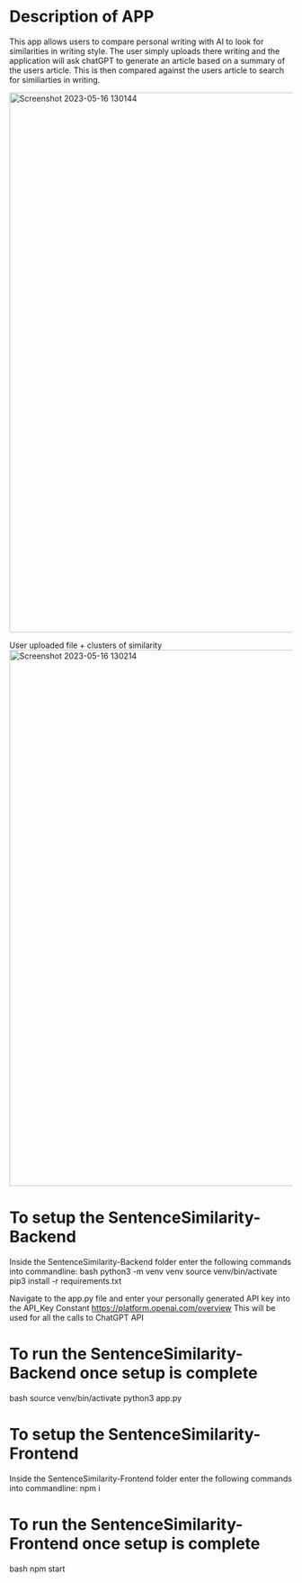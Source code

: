 # Description of APP
This app allows users to compare personal writing with AI to look for similarities in writing style. The user simply uploads there writing and the application will ask
chatGPT to generate an article based on a summary of the users article. This is then compared against the users article to search for similiarties in writing.

<img width="959" alt="Screenshot 2023-05-16 130144" src="https://github.com/matthewgottwald/SentenceSimilarity/assets/45056814/4f710a92-9ab7-4ae7-9040-9ef7646afcbc">

User uploaded file + clusters of similarity
<img width="952" alt="Screenshot 2023-05-16 130214" src="https://github.com/matthewgottwald/SentenceSimilarity/assets/45056814/e0333a9c-a8ab-415a-8607-60b15faa00ff">

# To setup the SentenceSimilarity-Backend

Inside the SentenceSimilarity-Backend folder enter the following commands into commandline:
bash
python3 -m venv venv
source venv/bin/activate
pip3 install -r requirements.txt

Navigate to the app.py file and enter your personally generated API key into the API_Key Constant https://platform.openai.com/overview
This will be used for all the calls to ChatGPT API

# To run the SentenceSimilarity-Backend once setup is complete

bash
source venv/bin/activate
python3 app.py

# To setup the SentenceSimilarity-Frontend

Inside the SentenceSimilarity-Frontend folder enter the following commands into commandline:
npm i

# To run the SentenceSimilarity-Frontend once setup is complete

bash
npm start
